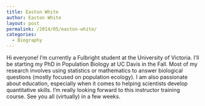 ```yaml
---
title: Easton White
author: Easton White
layout: post
permalink: /2014/05/easton-white/
categories:
  - Biography
---
```

Hi everyone! I&#8217;m currently a Fulbright student at the University of Victoria. I&#8217;ll be starting my PhD in Population Biology at UC Davis in the Fall. Most of my research involves using statistics or mathematics to answer biological questions (mostly focused on population ecology). I am also passionate about education, especially when it comes to helping scientists develop quantitative skills. I&#8217;m really looking forward to this instructor training course. See you all (virtually) in a few weeks.